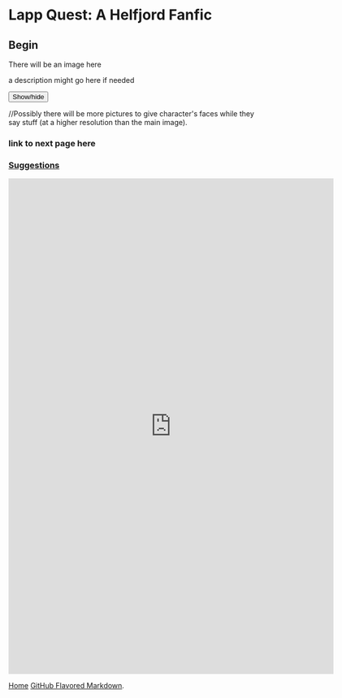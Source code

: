 # Lapp Quest: A Helfjord Fanfic

## Begin

There will be an image here  

<p>a description might go here if needed</p>
<div id="spoiler" style="display:none"> 
<p>Lapp:    I like apples</p>
<p>Erdan:   Shut up also i am racist</p>
<p>Miri:    *does stab*</p>
<p>Morne:   Bless you!</p>
<p>Veit:    Am lost</p>
<p>Orlando: Am straight</p>
<p>[Flanderise her? I barely know 'er](https://tvtropes.org/pmwiki/pmwiki.php/Main/Flanderization)</p>

</div> 
<button title="Dialogue" type="button" onclick="if(document.getElementById('spoiler') .style.display=='none') {document.getElementById('spoiler') .style.display=''}else{document.getElementById('spoiler') .style.display='none'}">Show/hide</button>  
<p>//Possibly there will be more pictures to give character's faces while they say stuff (at a higher resolution than the main image).</p>

### link to next page here

### [Suggestions](https://docs.google.com/forms/d/1gA93L5m_3p3brvnw16jQMmJhGm_uoIiFuLvl1sOPMnQ/)

<iframe src="https://docs.google.com/forms/d/e/1FAIpQLScAI6Z2fBI-bIHM_B6ExIrEBIcXNfEMy3MoeeV7S7VWruH5KA/viewform?embedded=true" width="640" height="976" frameborder="0" marginheight="0" marginwidth="0">Loading...</iframe>

[Home](https://michael-barcham.github.io/Helfjord/)
[GitHub Flavored Markdown](https://guides.github.com/features/mastering-markdown/).
